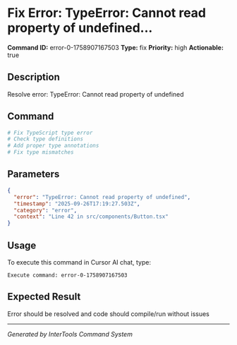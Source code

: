 # Fix Error: TypeError: Cannot read property of undefined...

**Command ID:** error-0-1758907167503
**Type:** fix
**Priority:** high
**Actionable:** true

## Description
Resolve error: TypeError: Cannot read property of undefined

## Command
```bash
# Fix TypeScript type error
# Check type definitions
# Add proper type annotations
# Fix type mismatches
```

## Parameters
```json
{
  "error": "TypeError: Cannot read property of undefined",
  "timestamp": "2025-09-26T17:19:27.503Z",
  "category": "error",
  "context": "Line 42 in src/components/Button.tsx"
}
```

## Usage
To execute this command in Cursor AI chat, type:
```
Execute command: error-0-1758907167503
```

## Expected Result
Error should be resolved and code should compile/run without issues

---
*Generated by InterTools Command System*
